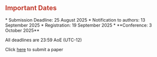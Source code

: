 <!-- ## Important Dates -->
<h2 style="color:#c0392b;">Important Dates</h2>
* Submission Deadline: 25 August 2025
* Notification to authors: 13 September 2025
* Registration: 19 September 2025
* **Conference: 3 October 2025**

All deadlines are 23:59 AoE (UTC-12)

Click [here](https://openreview.net/group?id=JDSE/2024/Conference&referrer=%5BHomepage%5D(%2F)#tab-your-consoles) to submit a paper
